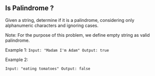 ## Is Palindrome ?

Given a string, determine if it is a palindrome, considering only alphanumeric characters and ignoring cases.

Note: For the purpose of this problem, we define empty string as valid palindrome.

Example 1:
`
  Input: "Madam I'm Adam"
  Output: true
`

Example 2:

`
  Input: "eating tomatoes"
  Output: false
`